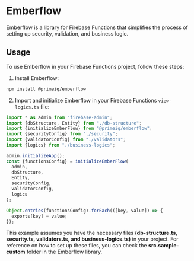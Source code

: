 # Emberflow

Emberflow is a library for Firebase Functions that simplifies the process of setting up security, validation, and business logic.

## Usage

To use Emberflow in your Firebase Functions project, follow these steps:

1. Install Emberflow:

```sh
npm install @primeiq/emberflow
```

2. Import and initialize Emberflow in your Firebase Functions `view-logics.ts` file:

```typescript
import * as admin from "firebase-admin";
import {dbStructure, Entity} from "./db-structure";
import {initializeEmberFlow} from "@primeiq/emberflow";
import {securityConfig} from "./security";
import {validatorConfig} from "./validators";
import {logics} from "./business-logics";

admin.initializeApp();
const {functionsConfig} = initializeEmberFlow(
  admin,
  dbStructure,
  Entity,
  securityConfig,
  validatorConfig,
  logics
);

Object.entries(functionsConfig).forEach(([key, value]) => {
  exports[key] = value;
});
```
This example assumes you have the necessary files **(db-structure.ts, security.ts, validators.ts, and business-logics.ts)** in your project. For reference on how to set up these files, you can check the **src.sample-custom** folder in the Emberflow library.

